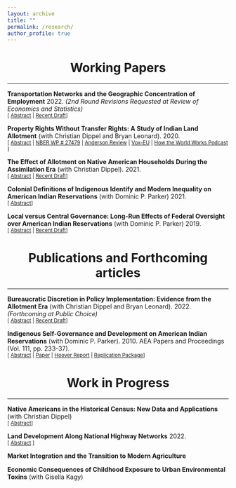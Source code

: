 ```yaml
---
layout: archive
title: ""
permalink: /research/
author_profile: true
---
```




<h1 id="-working-papers-">
	<center> Working Papers </center>
</h1>
<hr>

<p><strong>Transportation Networks and the Geographic Concentration of Employment</strong> 2022. <em> (2nd Round Revisions Requested at Review of Economics and Statistics) </em>
<br>
<small>[ <a href="#/" onclick="visib('hwy')">Abstract</a> | <a href="/files/GeogInd_master.pdf">Recent Draft</a>] </small>
<p>

<div id="hwy" style="display: none; text-align: justify; line-height: 1.2"><small> This paper examines the effect of expanding transportation networks on uneven spatial industrial growth across the United States from 1953 to 2016. The paper addresses the endogenous placement and timing of interstate construction by instrumenting for highway locations using a historic military map combined with a network theory algorithm to predict construction timing. Results indicate that interstate counties experienced significant growth in employment and the number of establishments relative to non-interstate counties. Growth rates are highest within two decades of receiving an interstate. The results also reveal positive spillovers occurred in later decades among adjacent counties along the metropolitan periphery.</small><br><br></div>

<p><strong>Property Rights Without Transfer Rights: A Study of Indian Land Allotment</strong> (with Christian Dippel and Bryan Leonard). 2020.
<br>
<small>[ <a href="#/" onclick="visib('land')">Abstract</a> | <a href="/files/dawesLand_master.pdf">NBER WP # 27479</a> | <a href="https://anderson-review.ucla.edu/native-american-land/">Anderson Review</a> | <a href="https://voxeu.org/article/burden-non-transferable-property-rights">Vox-EU</a> | <a href="https://www.podbean.com/media/share/pb-e596g-ec2768?utm_campaign=w_share_ep&utm_medium=dlink&utm_source=w_share">How the World Works Podcast</a> ] </small>
<p>

<div id="land" style="display: none; text-align: justify; line-height: 1.2"><small> Governments often place restrictions on the transferability of property rights to protect property owners from making “mistakes”such as selling their property under value. However, these restrictions entail costs: they reduce the property’s value as collateral in credit markets, limit owners’ ability and incentives to invest in the land, and create various transaction costs that constrain optimal land use. We investigate these costs over the long run, using a natural experiment whereby millions of acres of reservation lands were allotted to Native American households under differing land-titles between 1887–1934. We compare non-transferable land plots to neighboring plots held with full property rights, using fine-grained satellite imagery to study differences in land development and agricultural activity from 1974–today. </small><br><br></div>

<p><strong>The Effect of Allotment on Native American Households During the Assimilation Era</strong> (with Christian Dippel). 2021.
<br>
<small>[ <a href="#/" onclick="visib('ppl')">Abstract</a> | <a href="/files/dawes_.pdf">Recent Draft</a>] </small>
<p>

<div id="ppl" style="display: none; text-align: justify; line-height: 1.2"><small> In the early twentieth century, the federal government broke up millions of acres of tribally owned reservation lands and allotted them to individual Native American households. The allotted land was initially held in trust (with limited property rights), and households had to prove themselves “competent” in order to be given full ‘fee- simple’ property rights. In short, allotment was a conditional transfer program aimed at cultural assimilation. We study how Native American households responded to the incentives created by allotment.</small><br><br></div>



<p><strong>Colonial Definitions of Indigenous Identify and Modern Inequality on American Indian Reservations</strong> (with Dominic P. Parker) 2021.
<br>
<small>[ <a href="#/" onclick="visib('ineq')">Abstract</a>] </small>
<p>

<div id="ineq" style="display: none; text-align: justify; line-height: 1.2"><small> Colonial systems have been used throughout the world to define indigenous identity in ways not employed by indigenous people prior to colonization. We study how a particular definition – blood quantum – has affected modern inequality and conflict among people self-identifying as Indigenous on American Indian Nations. We construct a 1945-2010 panel data of set of reservations to i) estimate how inequality and conflict have evolved with income growth, and to ii) evaluate how these changes vary with a reservation’s degree of blood quantum polarization as measured in 1938 Bureau of Indian Affairs reports. Our measure of polarization pivots on the federal government’s (arbitrary) threshold of 25 percent Indian blood and peaks when half of the population was above the threshold. We find that higher polarization is associated with less inclusive growth and higher rates of reported conflict. The effects are strongest with increases in casino gaming and for tribes with IRA-era constitutions that embedded blood quantum criteria for citizenship. We also find that measures of cultural polarization – such as polarization in the percent of the Native American population speaking the indigenous language or the coexistence of multiple tribal groups on the same reservation – do not associate with exclusive growth. We interpret this and related findings as further evidence that political rules around the blood quantum threshold – rather than cultural heterogeneity – explain the empirical patterns.</small><br><br></div>


<p><strong>Local versus Central Governance: Long-Run Effects of Federal Oversight over American Indian Reservations</strong> (with Dominic P. Parker) 2019.
<br>
<small>[ <a href="#/" onclick="visib('ira')">Abstract</a> | <a href="/files/ira_master.pdf">Recent Draft</a>] </small>
<p>

<div id="ira" style="display: none; text-align: justify; line-height: 1.2"><small> This paper studies the decentralization of governance across American Indian reservations and measures the long-run development differences for reservations that were granted less sovereignty through the Indian Reorganization Act (IRA). To mitigate selection concerns regarding IRA adoption, we exploit voting results by restricting our analysis to narrowly determined elections. Results indicate that IRA adoption stifled economic development, resulting in lower per capita income, higher inequality, and a less developed gaming sector. Income differences develop within the first decade of adoption and persist throughout the twentieth century. Legislation in recent decades expanded local control to reservation governments, expanding sovereignty for IRA reservations, as a result income differences diminish by 2010.</small><br><br></div>


<h1 id="-publications-">
	<center>Publications and Forthcoming articles </center>
</h1>
<hr>

<p><strong>Bureaucratic Discretion in Policy Implementation: Evidence from the Allotment Era</strong> (with Christian Dippel and Bryan Leonard). 2022. <em> (Forthcoming at Public Choice) </em>
<br>
<small>[ <a href="#/" onclick="visib('agents')">Abstract</a> | <a href="/files/BureaucraticDiscretion.pdf">Recent Draft</a>] </small>
<p>

<div id="agents" style="display: none; text-align: justify; line-height: 1.2"><small> From 1887 to 1934, the federal government broke up millions of acres of tribally owned reservation lands and allotted them to individual Native American households. Allotment conveyed a highly contingent set of property rights, with land initially held in trust by the federal government and administered by the Bureau of Indian Affairs, from which it could later be re-titled into fee simple. The BIA’s local “Indian Agents” were given a crucial role in this process. This paper studies empirically to what extent agents’ idiosyncratic preferences and discretion shaped this process. We find that individual agents were statistically important drivers of policy implementation, and that their legacies matter for the distribution of land titles on reservations even to the present day.</small><br><br></div>


<p><strong>Indigenous Self-Governance and Development on American Indian Reservations</strong> (with Dominic P. Parker). 2010. AEA Papers and Proceedings (Vol. 111, pp. 233-37).
<br>
<small>[ <a href="#/" onclick="visib('pnp')">Abstract</a> | <a href="https://www.aeaweb.org/articles?id=10.1257/pandp.20211099">Paper</a> | <a href="https://www.hoover.org/research/self-governance-increased-long-run-income-growth-american-indian-reservations">Hoover Report</a> | <a href="https://www.openicpsr.org/openicpsr/project/139281/version/V1/view;jsessionid=940747EE622CA5EFF42D096C4C09ECDB">Replication Package</a>] </small>
<p>

<div id="pnp" style="display: none; text-align: justify; line-height: 1.2"><small> The UN Declaration on the Rights of Indigenous People promotes self-governance as a matter of justice rather than economics. How will self-governance affect the incomes of indigenous people? To gain insight, we compare long-run income growth on American Indian reservations with and without federal oversight through the 1934 Indian Reorganization Act. Reservations with more autonomy had 12–15 percent higher income per capita in 2016, even conditional on 1930s income. However, these more autonomous reservations also experienced wider income variance with more downside risk. The findings are consistent with theory emphasizing the development trade-offs between local and centralized governance.</small><br><br></div>



<h1 id="-in-progress-">
	<center> Work in Progress </center>
</h1>
<hr>

<p><strong>Native Americans in the Historical Census: New Data and Applications</strong> (with Christian Dippel)
<br>
<small>[ <a href="#/" onclick="visib('nadata')">Abstract</a>] </small>
<p>

<div id="nadata" style="display: none; text-align: justify; line-height: 1.2"><small> The digitized historical Full Count Census waves from 1900–1940 are a rich source
of information for individual- or household-level quantitative research on the Native
American population, with the average census wave containing more than 300,000
Native American individuals. Without the missing information on reservation, however, there is no treatment variation in any of the major historical policies that Native
Americans were exposed to, such as Indian boarding schools and land allotment. We
describe the construction of a stable reservation-to-individual crosswalk that assigns
a reservation to over ninety percent of individuals in the historical Native American
population, and apply this crosswalk to answering some long-standing questions on
within-reservation inequality</small><br><br></div>

<p><strong>Land Development Along National Highway Networks</strong> 2022.
<br>
<small>[ <a href="#/" onclick="visib('hwyland')">Abstract</a> ] </small>
<p>

<div id="hwyland" style="display: none; text-align: justify; line-height: 1.2"><small> This paper examines the impact of interstate highways on land development across the United States. First, by considering the intensity of building construction from 1955 to 2015 measured at the 1 km x 1 km grid cell level. Next, it considers the share of developed land using land cover data from 1974 to 2015. For identification, the paper uses proposed but never built highway segments from a 1920s interstate plan as counterfactual interstate locations. Results indicate that interstates significantly increased land development. These gains are strongest among commercial and industrial land and are concentrated within 5 kilometers of interstates.</small><br><br></div>


<p><strong>Market Integration and the Transition to Modern Agriculture</strong>
<br>
<p>


<p><strong>Economic Consequences of Childhood Exposure to Urban Environmental Toxins</strong> (with Gisella Kagy)
<br>
<p>





<script> function visib(id) { var x = document.getElementById(id); if (x.style.display === "block") { x.style.display = "none"; } else { x.style.display = "block"; } } </script>
































